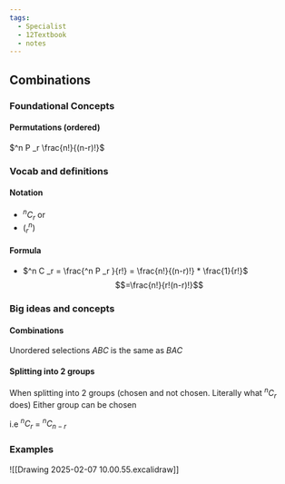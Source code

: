 ```yaml
---
tags:
  - Specialist
  - 12Textbook
  - notes
---
```

## Combinations
### Foundational Concepts
#### Permutations (ordered)
$^n P _r \frac{n!}{(n-r)!}$

### Vocab and definitions

#### Notation
- $^n C _r$ 
or 
- $(^n _r)$ 

#### Formula 
- $^n C _r = \frac{^n P _r }{r!} = \frac{n!}{(n-r)!} * \frac{1}{r!}$
$$=\frac{n!}{r!(n-r)!}$$
### Big ideas and concepts
#### Combinations 
Unordered selections
	$ABC \;\textrm{is the same as} \; BAC$


#### Splitting into 2 groups
When splitting into 2 groups (chosen and not chosen. Literally what $^n C _r$ does) Either group can be chosen

i.e $^n C _r$ = $^n C _{n - r}$

### Examples
![[Drawing 2025-02-07 10.00.55.excalidraw]]
